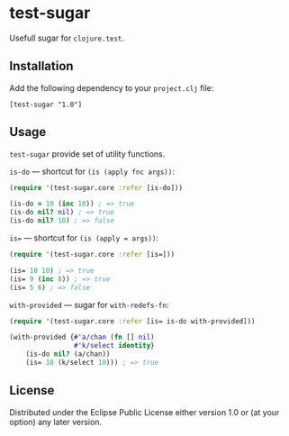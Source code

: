 # test-sugar

Usefull sugar for `clojure.test`.

## Installation

Add the following dependency to your `project.clj` file:

    [test-sugar "1.0"]

## Usage

`test-sugar` provide set of utility functions.

`is-do` &mdash; shortcut for `(is (apply fnc args))`:

```clojure
(require '(test-sugar.core :refer [is-do]))

(is-do = 10 (inc 10)) ; => true
(is-do nil? nil) ; => true
(is-do nil? 10) ; => false
```

`is=` &mdash; shortcut for `(is (apply = args))`:

```clojure
(require '(test-sugar.core :refer [is=]))

(is= 10 10) ; => true
(is= 9 (inc 8)) ; => true
(is= 5 6) ; => false
```

`with-provided` &mdash; sugar for `with-redefs-fn`:

```clojure
(require '(test-sugar.core :refer [is= is-do with-provided]))

(with-provided {#'a/chan (fn [] nil)
                #'k/select identity}
    (is-do nil? (a/chan))
    (is= 10 (k/select 10))) ; => true
```

## License

Distributed under the Eclipse Public License either version 1.0 or (at
your option) any later version.
